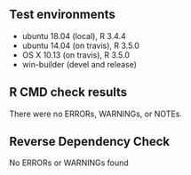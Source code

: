 
## Test environments
- ubuntu 18.04 (local), R 3.4.4
- ubuntu 14.04 (on travis), R 3.5.0
- OS X 10.13 (on travis), R 3.5.0
- win-builder (devel and release)

## R CMD check results
There were no ERRORs, WARNINGs, or NOTEs.

## Reverse Dependency Check
No ERRORs or WARNINGs found
